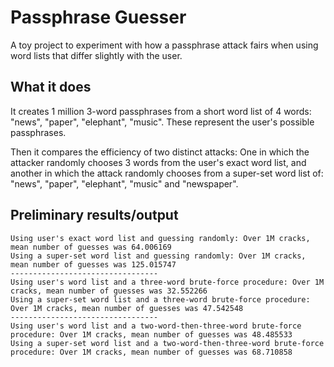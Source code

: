 # Passphrase Guesser

A toy project to experiment with how a passphrase attack fairs when using word lists that differ slightly with the user.

## What it does

It creates 1 million 3-word passphrases from a short word list of 4 words: "news", "paper", "elephant", "music". These represent the user's possible passphrases.

Then it compares the efficiency of two distinct attacks: One in which the attacker randomly chooses 3 words from the user's exact word list, and another in which the attack randomly chooses from a super-set word list of: "news", "paper", "elephant", "music" and "newspaper". 

## Preliminary results/output

```
Using user's exact word list and guessing randomly: Over 1M cracks, mean number of guesses was 64.006169
Using a super-set word list and guessing randomly: Over 1M cracks, mean number of guesses was 125.015747
---------------------------------
Using user's word list and a three-word brute-force procedure: Over 1M cracks, mean number of guesses was 32.552266
Using a super-set word list and a three-word brute-force procedure: Over 1M cracks, mean number of guesses was 47.542548
---------------------------------
Using user's word list and a two-word-then-three-word brute-force procedure: Over 1M cracks, mean number of guesses was 48.485533
Using a super-set word list and a two-word-then-three-word brute-force procedure: Over 1M cracks, mean number of guesses was 68.710858
```
